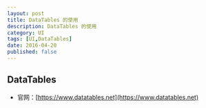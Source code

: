 ```yaml
---
layout: post
title: DataTables 的使用
description: DataTables 的使用
category: UI
tags: [UI,DataTables]
date: 2016-04-20
published: false
---
```


## DataTables

* 官网：[https://www.datatables.net](https://www.datatables.net)
